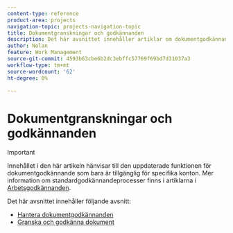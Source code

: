 ```yaml
---
content-type: reference
product-area: projects
navigation-topic: projects-navigation-topic
title: Dokumentgranskningar och godkännanden
description: Det här avsnittet innehåller artiklar om dokumentgodkännanden i Adobe Workfront.
author: Nolan
feature: Work Management
source-git-commit: 4593b63cbe6b2dc3ebffc57769f69bd7d31037a3
workflow-type: tm+mt
source-wordcount: '62'
ht-degree: 0%

---
```


# Dokumentgranskningar och godkännanden

>[!IMPORTANT]
>
>Innehållet i den här artikeln hänvisar till den uppdaterade funktionen för dokumentgodkännande som bara är tillgänglig för specifika konton. Mer information om standardgodkännandeprocesser finns i artiklarna i [Arbetsgodkännanden](/help/quicksilver/review-and-approve-work/manage-approvals/manage-approvals.md).

Det här avsnittet innehåller följande avsnitt:

* [Hantera dokumentgodkännanden](/help/quicksilver/review-and-approve-work/document-reviews-and-approvals/manage-document-approvals/manage-document-approvals.md)
* [Granska och godkänna dokument](/help/quicksilver/review-and-approve-work/document-reviews-and-approvals/review-and-approve-documents/review-and-approve-documents.md)